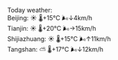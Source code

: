 Today weather:  
Beijing: ☀️   🌡️+15°C 🌬️↓4km/h  
Tianjin: ☀️   🌡️+20°C 🌬️→15km/h  
Shijiazhuang: ☀️   🌡️+15°C 🌬️↑11km/h  
Tangshan: ⛅️  🌡️+17°C 🌬️↓12km/h  
